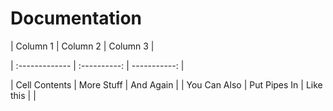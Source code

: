 # Documentation

| Column 1       | Column 2     | Column 3     |

| :------------- | :----------: | -----------: |

|  Cell Contents | More Stuff   | And Again    |
| You Can Also   | Put Pipes In | Like this \| |
